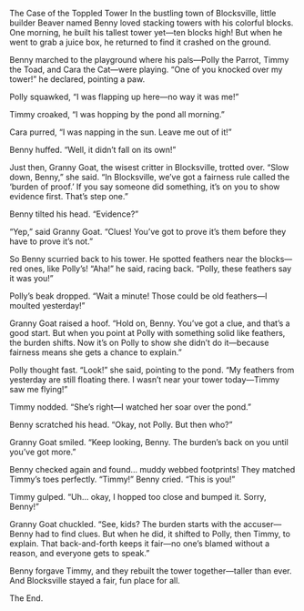 The Case of the Toppled Tower
In the bustling town of Blocksville, little builder Beaver named Benny loved stacking towers with his colorful blocks. One morning, he built his tallest tower yet—ten blocks high! But when he went to grab a juice box, he returned to find it crashed on the ground.

Benny marched to the playground where his pals—Polly the Parrot, Timmy the Toad, and Cara the Cat—were playing. “One of you knocked over my tower!” he declared, pointing a paw.

Polly squawked, “I was flapping up here—no way it was me!”

Timmy croaked, “I was hopping by the pond all morning.”

Cara purred, “I was napping in the sun. Leave me out of it!”

Benny huffed. “Well, it didn’t fall on its own!”

Just then, Granny Goat, the wisest critter in Blocksville, trotted over. “Slow down, Benny,” she said. “In Blocksville, we’ve got a fairness rule called the ‘burden of proof.’ If you say someone did something, it’s on you to show evidence first. That’s step one.”

Benny tilted his head. “Evidence?”

“Yep,” said Granny Goat. “Clues! You’ve got to prove it’s them before they have to prove it’s not.”

So Benny scurried back to his tower. He spotted feathers near the blocks—red ones, like Polly’s! “Aha!” he said, racing back. “Polly, these feathers say it was you!”

Polly’s beak dropped. “Wait a minute! Those could be old feathers—I moulted yesterday!”

Granny Goat raised a hoof. “Hold on, Benny. You’ve got a clue, and that’s a good start. But when you point at Polly with something solid like feathers, the burden shifts. Now it’s on Polly to show she didn’t do it—because fairness means she gets a chance to explain.”

Polly thought fast. “Look!” she said, pointing to the pond. “My feathers from yesterday are still floating there. I wasn’t near your tower today—Timmy saw me flying!”

Timmy nodded. “She’s right—I watched her soar over the pond.”

Benny scratched his head. “Okay, not Polly. But then who?”

Granny Goat smiled. “Keep looking, Benny. The burden’s back on you until you’ve got more.”

Benny checked again and found… muddy webbed footprints! They matched Timmy’s toes perfectly. “Timmy!” Benny cried. “This is you!”

Timmy gulped. “Uh… okay, I hopped too close and bumped it. Sorry, Benny!”

Granny Goat chuckled. “See, kids? The burden starts with the accuser—Benny had to find clues. But when he did, it shifted to Polly, then Timmy, to explain. That back-and-forth keeps it fair—no one’s blamed without a reason, and everyone gets to speak.”

Benny forgave Timmy, and they rebuilt the tower together—taller than ever. And Blocksville stayed a fair, fun place for all.

The End.
